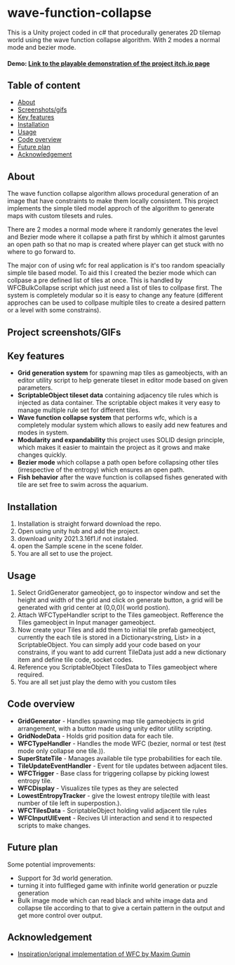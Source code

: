 
# wave-function-collapse

This is a Unity project coded in c# that procedurally generates 2D tilemap world using the wave function collapse algorithm. With 2 modes a normal mode and bezier mode.

#### Demo: [Link to the playable demonstration of the project itch.io page](https://bhavesh-solanki.itch.io/aquarium-wave-function-collapse)
## Table of content

- [About](#About)
- [Screenshots/gifs](#Project-screenshots/GIFs)
- [Key features](#Key-features)
- [Installation](#Installation)
- [Usage](#Usage)
- [Code overview](#Code-overview)
- [Future plan](#Future-plan)
- [Acknowledgement](#Acknowledgement)

<a name="About"></a>
## About

The wave function collapse algorithm allows procedural generation of an image that have constraints to make them locally consistent. This project implements the simple tiled model approch of the algorithm to generate maps with custom tilesets and rules.

There are 2 modes a normal mode where it randomly generates the level and Bezier mode where it collapse a path first by whhich it almost garuntes an open path so that  no map is created where player can get stuck with no where to go forward to.

The major con of using wfc for real application is it's too random speacially simple tile based model. To aid this I created the bezier mode which can collpase a pre defined list of tiles at once.
This is handled by WFCBulkCollapse script which just need a list of tiles to collpase first. The system is completely modular so it is easy to change any feature (different approches can be used to collpase multiple tiles to create a desired pattern or a level with some constrains).

<a name="Project-screenshots/GIFs"></a>
## Project screenshots/GIFs

<a name="Key-features"></a>
## Key features

* **Grid generation system** for spawning map tiles as gameobjects, with an editor utility script to help generate tileset in editor mode based on given parameters.
* **ScriptableObject tileset data** containing adjacency tile rules which is injected as data container. The scriptable object makes it very easy to manage multiple rule set for different tiles.
* **Wave function collapse system** that performs wfc, which is a completely modular system which allows to easily add new features and modes in system.
* **Modularity and expandability** this project uses SOLID design principle, which makes it easier to maintain the project as it grows and make changes quickly.
* **Bezier mode** which collapse a path open before collapsing other tiles (irrespective of the entropy) which ensures an open path.
* **Fish behavior** after the wave function is collapsed fishes generated with tile are set free to swim across the aquarium.

<a name="Installation"></a>
## Installation

1. Installation is straight forward download the repo.
2. Open using unity hub and add the project.
3. download unity 2021.3.16f1.if not instaled.
4.  open the Sample scene in the scene folder.
5. You are all set to use the project.

<a name="Usage"></a>
## Usage

1. Select GridGenerator gameobject, go to inspector window and set the height and width of the grid and click on generate  button, a grid will be generated with grid center at (0,0,0)( world postion).
2. Attach WFCTypeHandler script to the Tiles gameobject. Refference the Tiles gameobject in Input manager gameobject.
3. Now create your Tiles and add them to initial tile prefab gameobject, currently the each tile is stored in a Dictionary<string, List<string>> in a ScriptableObject. You can simply add your code based on your constrains, if you want to add current TileData just add a new dictionary item and define tile code, socket codes.
4. Reference you ScriptableObject TilesData to Tiles gameobject where required.
5. You are all set just play the demo with you custom tiles

<a name="Code-overview"></a>
## Code overview


* **GridGenerator** - Handles spawning map tile gameobjects in grid arrangement, with a button made using unity editor utility scripting.
* **GridNodeData** - Holds grid position data for each tile.
* **WFCTypeHandler** - Handles the mode WFC (bezier, normal or test (test mode only collapse one tile.)).
* **SuperStateTile** - Manages available tile type probabilities for each tile.
* **TileUpdateEventHandler** - Event for tile updates between adjacent tiles.
* **WFCTrigger** - Base class for triggering collapse by picking lowest entropy tile.
* **WFCDisplay** - Visualizes tile types as they are selected
* **LowestEntropyTracker** - give the lowest entropy tile(tile with least number of tile left in superpostion.).
* **WFCTilesData** - ScriptableObject holding valid adjacent tile rules
* **WFCInputUIEvent** - Recives UI interaction and send it to respected scripts to make changes.

<a name="Future-plan"></a>
## Future plan

Some potential improvements:

* Support for 3d world generation.
* turning it into fullfleged game with infinite world generation or puzzle generation
* Bulk image mode which can read black and white image data and collapse tile according to that to give a certain pattern in the output and get more control over output.

<a name="Acknowledgement"></a>
## Acknowledgement


 - [Inspiration/orignal implementation of WFC by Maxim Gumin](https://github.com/mxgmn/WaveFunctionCollapse)
 

